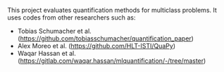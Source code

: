 This project evaluates quantification methods for multiclass problems. It uses codes from other researchers such as:

+ Tobias Schumacher et al. (https://github.com/tobiasschumacher/quantification_paper)
+ Alex Moreo et al. (https://github.com/HLT-ISTI/QuaPy)
+ Waqar Hassan et al.(https://gitlab.com/waqar.hassan/mlquantification/-/tree/master)